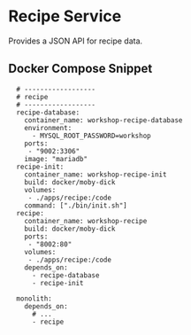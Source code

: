 # Recipe Service

Provides a JSON API for recipe data.


## Docker Compose Snippet

      # ------------------
      # recipe
      # ------------------
      recipe-database:
        container_name: workshop-recipe-database
        environment:
          - MYSQL_ROOT_PASSWORD=workshop
        ports:
         - "9002:3306"
        image: "mariadb"
      recipe-init:
        container_name: workshop-recipe-init
        build: docker/moby-dick
        volumes:
         - ./apps/recipe:/code
        command: ["./bin/init.sh"]
      recipe:
        container_name: workshop-recipe
        build: docker/moby-dick
        ports:
         - "8002:80"
        volumes:
         - ./apps/recipe:/code
        depends_on:
          - recipe-database
          - recipe-init
      
      monolith:
        depends_on:
          # ...
          - recipe
